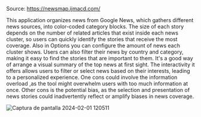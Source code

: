 Source: https://newsmap.ijmacd.com/

This application organizes news from Google News, which gathers different news sources, into color-coded category blocks.
The size of each story depends on the number of related articles that exist inside each news cluster, so users can quickly identify the stories that receive the most coverage. Also in Options you can configure the amount of news each cluster shows.
Users can also filter their news by country and category, making it easy to find the stories that are important to them.
It's a good way of arrange a visual summary of the top news at first sight.
The interactivity it offers allows users to filter or select news based on their interests, leading to a personalized experience.
One cons could involve the information overload ,as the tool might overwhelm users with too much information at once.
Other cons is the potential bias, as the selection and presentation of news stories could inadvertently reflect or amplify biases in news coverage.

![Captura de pantalla 2024-02-01 120511](https://github.com/atamagnini/reflections/assets/54758161/e601d961-a5c6-4158-8c20-b6fd5e54aed1)
